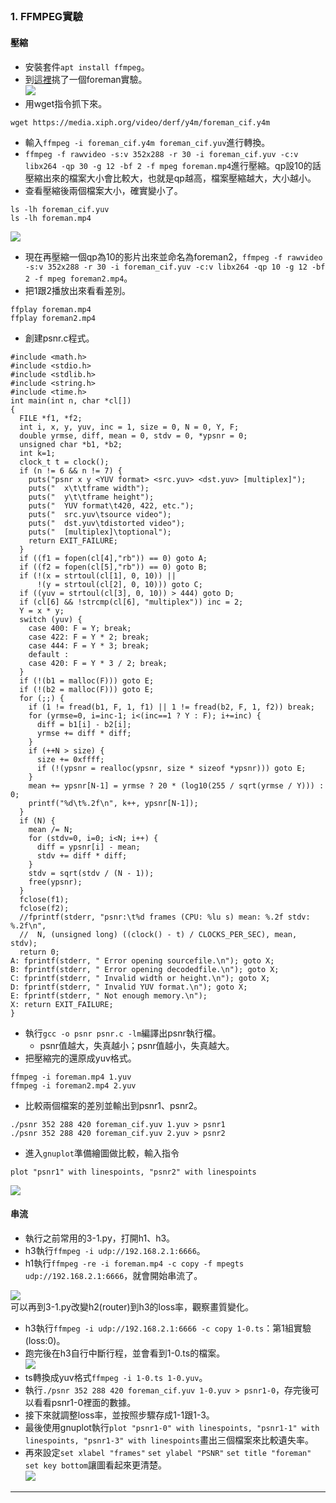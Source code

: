 ##
### 1. FFMPEG實驗
#### 壓縮
* 安裝套件`apt install ffmpeg`。   
* 到[這裡](https://media.xiph.org/video/derf/)挑了一個foreman實驗。   
![](./images/ff.jpeg)   
* 用wget指令抓下來。   
```
wget https://media.xiph.org/video/derf/y4m/foreman_cif.y4m
```   
* 輸入`ffmpeg -i foreman_cif.y4m foreman_cif.yuv`進行轉換。   
* `ffmpeg -f rawvideo -s:v 352x288 -r 30 -i foreman_cif.yuv -c:v libx264 -qp 30 -g 12 -bf 2 -f mpeg foreman.mp4`進行壓縮。qp設10的話壓縮出來的檔案大小會比較大，也就是qp越高，檔案壓縮越大，大小越小。   
* 查看壓縮後兩個檔案大小，確實變小了。   
```
ls -lh foreman_cif.yuv
ls -lh foreman.mp4
```   
![](./images/ff2.jpg)   
* 現在再壓縮一個qp為10的影片出來並命名為foreman2，`ffmpeg -f rawvideo -s:v 352x288 -r 30 -i foreman_cif.yuv -c:v libx264 -qp 10 -g 12 -bf 2 -f mpeg foreman2.mp4`。   
* 把1跟2播放出來看看差別。   
```
ffplay foreman.mp4
ffplay foreman2.mp4
```   
* 創建psnr.c程式。   
```
#include <math.h>
#include <stdio.h>
#include <stdlib.h>
#include <string.h>
#include <time.h>
int main(int n, char *cl[])
{
  FILE *f1, *f2;
  int i, x, y, yuv, inc = 1, size = 0, N = 0, Y, F;
  double yrmse, diff, mean = 0, stdv = 0, *ypsnr = 0;
  unsigned char *b1, *b2;
  int k=1;
  clock_t t = clock();
  if (n != 6 && n != 7) {
    puts("psnr x y <YUV format> <src.yuv> <dst.yuv> [multiplex]");
    puts("  x\t\tframe width");
    puts("  y\t\tframe height");
    puts("  YUV format\t420, 422, etc.");
    puts("  src.yuv\tsource video");
    puts("  dst.yuv\tdistorted video");
    puts("  [multiplex]\toptional");
    return EXIT_FAILURE;
  }
  if ((f1 = fopen(cl[4],"rb")) == 0) goto A;
  if ((f2 = fopen(cl[5],"rb")) == 0) goto B;
  if (!(x = strtoul(cl[1], 0, 10)) ||
      !(y = strtoul(cl[2], 0, 10))) goto C; 
  if ((yuv = strtoul(cl[3], 0, 10)) > 444) goto D;
  if (cl[6] && !strcmp(cl[6], "multiplex")) inc = 2;
  Y = x * y;
  switch (yuv) {
    case 400: F = Y; break;
    case 422: F = Y * 2; break;
    case 444: F = Y * 3; break;
    default :
    case 420: F = Y * 3 / 2; break;
  }
  if (!(b1 = malloc(F))) goto E;
  if (!(b2 = malloc(F))) goto E;
  for (;;) {
    if (1 != fread(b1, F, 1, f1) || 1 != fread(b2, F, 1, f2)) break;
    for (yrmse=0, i=inc-1; i<(inc==1 ? Y : F); i+=inc) {
      diff = b1[i] - b2[i];
      yrmse += diff * diff;
    }
    if (++N > size) {
      size += 0xffff;
      if (!(ypsnr = realloc(ypsnr, size * sizeof *ypsnr))) goto E;
    }
    mean += ypsnr[N-1] = yrmse ? 20 * (log10(255 / sqrt(yrmse / Y))) : 0;
    printf("%d\t%.2f\n", k++, ypsnr[N-1]);
  }
  if (N) {
    mean /= N;
    for (stdv=0, i=0; i<N; i++) {
      diff = ypsnr[i] - mean;
      stdv += diff * diff;
    }
    stdv = sqrt(stdv / (N - 1));
    free(ypsnr);
  }
  fclose(f1);
  fclose(f2);
  //fprintf(stderr, "psnr:\t%d frames (CPU: %lu s) mean: %.2f stdv: %.2f\n",
  //  N, (unsigned long) ((clock() - t) / CLOCKS_PER_SEC), mean, stdv);
  return 0;
A: fprintf(stderr, " Error opening sourcefile.\n"); goto X;
B: fprintf(stderr, " Error opening decodedfile.\n"); goto X;
C: fprintf(stderr, " Invalid width or height.\n"); goto X;
D: fprintf(stderr, " Invalid YUV format.\n"); goto X;
E: fprintf(stderr, " Not enough memory.\n");
X: return EXIT_FAILURE;
}
```   
* 執行`gcc -o psnr psnr.c -lm`編譯出psnr執行檔。   
  * psnr值越大，失真越小；psnr值越小，失真越大。   
* 把壓縮完的還原成yuv格式。   
```
ffmpeg -i foreman.mp4 1.yuv
ffmpeg -i foreman2.mp4 2.yuv
```   
* 比較兩個檔案的差別並輸出到psnr1、psnr2。   
```
./psnr 352 288 420 foreman_cif.yuv 1.yuv > psnr1
./psnr 352 288 420 foreman_cif.yuv 2.yuv > psnr2
```   
* 進入`gnuplot`準備繪圖做比較，輸入指令   
```
plot "psnr1" with linespoints, "psnr2" with linespoints
```   
![](./images/ff4.jpg)   
#### 串流
* 執行之前常用的3-1.py，打開h1、h3。   
* h3執行`ffmpeg -i udp://192.168.2.1:6666`。   
* h1執行`ffmpeg -re -i foreman.mp4 -c copy -f mpegts udp://192.168.2.1:6666`，就會開始串流了。   

![](./images/live.jpg)   
可以再到3-1.py改變h2(router)到h3的loss率，觀察畫質變化。   
* h3執行`ffmpeg -i udp://192.168.2.1:6666 -c copy 1-0.ts`：第1組實驗(loss:0)。   
* 跑完後在h3自行中斷行程，並會看到1-0.ts的檔案。   
![](./images/live2.jpg)   
* ts轉換成yuv格式`ffmpeg -i 1-0.ts 1-0.yuv`。   
* 執行`./psnr 352 288 420 foreman_cif.yuv 1-0.yuv > psnr1-0`，存完後可以看看psnr1-0裡面的數據。   
* 接下來就調整loss率，並按照步驟存成1-1跟1-3。   
* 最後使用gnuplot執行`plot "psnr1-0" with linespoints, "psnr1-1" with linespoints, "psnr1-3" with linespoints`畫出三個檔案來比較遺失率。   
* 再來設定`set xlabel "frames"` `set ylabel "PSNR"` `set title "foreman"` `set key bottom`讓圖看起來更清楚。   
![](./images/live3.jpg)   

---
